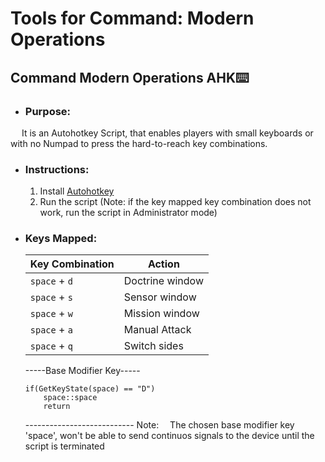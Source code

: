 # Tools for Command: Modern Operations

## Command Modern Operations AHK⌨️
- ### Purpose:
&emsp; It is an Autohotkey Script, that enables players with small keyboards or with no Numpad to press the hard-to-reach key combinations.

- ### Instructions:
    1. Install [Autohotkey][weblink-autohotkey-homepage] <!--Proceed to autohotkey.com Homepage-->
    2. Run the script (Note: if the key mapped key combination does not work, run the script in Administrator mode)


    
- ### Keys Mapped:
    | Key Combination       | Action            |
    | --------------------- | ----------------- |
    | `space` + `d`         | Doctrine window   |
    | `space` + `s`         | Sensor window     |
    | `space` + `w`         | Mission window    |
    | `space` + `a`         | Manual Attack     |
    | `space` + `q`         | Switch sides      |
    
    
    -----Base Modifier Key-----
    ```Autohotkey
    if(GetKeyState(space) == "D")
        space::space
        return
    ```
    \---------------------------
    Note:
        &emsp;The chosen base modifier key 'space', won't be able to send continuos signals to the device until the script is terminated

[weblink-autohotkey-homepage]: https://www.autohotkey.com/